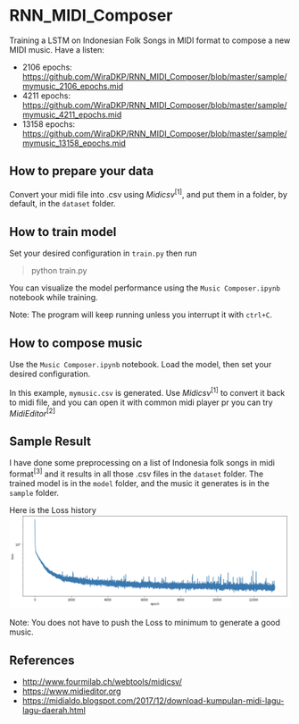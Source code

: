 # RNN_MIDI_Composer
Training a LSTM on Indonesian Folk Songs in MIDI format to compose a new MIDI music. Have a listen:
- 2106 epochs: https://github.com/WiraDKP/RNN_MIDI_Composer/blob/master/sample/mymusic_2106_epochs.mid
- 4211 epochs: https://github.com/WiraDKP/RNN_MIDI_Composer/blob/master/sample/mymusic_4211_epochs.mid
- 13158 epochs: https://github.com/WiraDKP/RNN_MIDI_Composer/blob/master/sample/mymusic_13158_epochs.mid

## How to prepare your data
Convert your midi file into .csv using _Midicsv_<sup>[1]</sup>, and put them in a folder, by default, in the `dataset` folder. 

## How to train model
Set your desired configuration in `train.py` then run
> python train.py

You can visualize the model performance using the `Music Composer.ipynb` notebook while training.

Note: The program will keep running unless you interrupt it with `ctrl+C`.

## How to compose music
Use the `Music Composer.ipynb` notebook. Load the model, then set your desired configuration.

In this example, `mymusic.csv` is generated. Use _Midicsv_<sup>[1]</sup> to convert it back to midi file, and you can open it with common midi player pr you can try _MidiEditor_<sup>[2]</sup>

## Sample Result
I have done some preprocessing on a list of Indonesia folk songs in midi format<sup>[3]</sup> and it results in all those .csv files in the `dataset` folder. The trained model is in the `model` folder, and the music it generates is in the `sample` folder.

Here is the Loss history
![](asset/Loss.png)

Note: You does not have to push the Loss to minimum to generate a good music.

## References
- http://www.fourmilab.ch/webtools/midicsv/
- https://www.midieditor.org
- https://midialdo.blogspot.com/2017/12/download-kumpulan-midi-lagu-lagu-daerah.html

